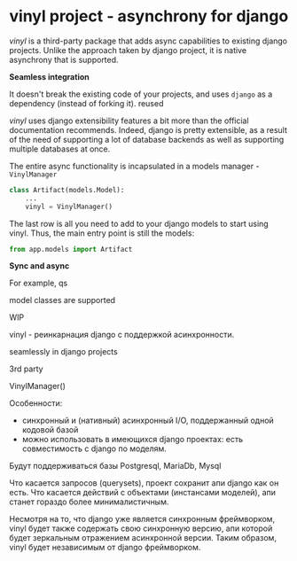 # vinyl project - asynchrony for django

*vinyl* is a third-party package that adds async capabilities to existing 
django projects. Unlike the approach taken by django project, it is native 
asynchrony that is supported.

**Seamless integration**

It doesn't break the existing code of your projects, and uses `django` as a 
dependency (instead of forking it). reused

*vinyl* uses django extensibility features a bit more than the official documentation recommends.
Indeed, django is pretty 
extensible, as a result of the need of supporting a lot of database 
backends as well as supporting multiple databases at once.

The entire async functionality is incapsulated in a models manager - 
`VinylManager`

```python
class Artifact(models.Model):
    ...
    vinyl = VinylManager()
```

The last row is all you need to add to your django models to start using vinyl.
Thus, the main entry point is still the models:

```python
from app.models import Artifact

```




**Sync and async**

For example, qs


model classes are supported

WIP


vinyl - реинкарнация django с поддержкой асинхронности.

seamlessly in django projects

3rd party

VinylManager()

Особенности:

- синхронный и (нативный) асинхронный I/O, поддержанный одной кодовой базой
- можно использовать в имеющихся django проектах: есть совместимость с 
  django по 
  моделям.

Будут поддерживаться базы Postgresql, MariaDb, Mysql

Что касается запросов (querysets), проект сохранит апи django как он есть. 
  Что касается действий с объектами (инстансами моделей), апи станет гораздо 
  более минималистичным.

Несмотря на то, что django уже является синхронным 
фреймворком, vinyl будет также содержать свою синхронную версию, апи которой 
будет зеркальным отражением асинхронной версии. Таким образом, vinyl 
будет независимым от django фреймворком.

